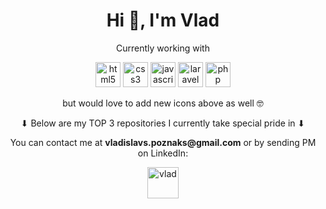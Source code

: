 <h1 align="center">Hi 👋, I'm Vlad</h1>
  
<p align="center"> Currently working with </p>

<p align="center"> 
  <img src=https://devicons.github.io/devicon/devicon.git/icons/html5/html5-original-wordmark.svg alt=html5 width="40" height="40"/>
  <img src=https://devicons.github.io/devicon/devicon.git/icons/css3/css3-original-wordmark.svg alt=css3 width="40" height="40"/>
  <img src=https://devicons.github.io/devicon/devicon.git/icons/javascript/javascript-original.svg alt=javascript width="40" height="40"/>
  <img src=https://devicon.dev/devicon.git/icons/laravel/laravel-plain-wordmark.svg alt=laravel width="40" height="40"/>
  <img src=https://devicon.dev/devicon.git/icons/php/php-original.svg alt=php width="40" height="40"/>
</p>

<p align="center"> but would love to add new icons above as well 🤓 </p>

<p align="center">⬇ Below are my TOP 3 repositories I currently take special pride in ⬇</p>

<p align="center"> You can contact me at <b>vladislavs.poznaks@gmail.com</b> or by sending PM on LinkedIn: </p> 
<p align="center"><a href=https://www.linkedin.com/in/vladislavs-poznaks/ target="blank"><img align="center" src=https://cdn.jsdelivr.net/npm/simple-icons@3.0.1/icons/linkedin.svg alt="vlad" height="50" width="50" /></a>
